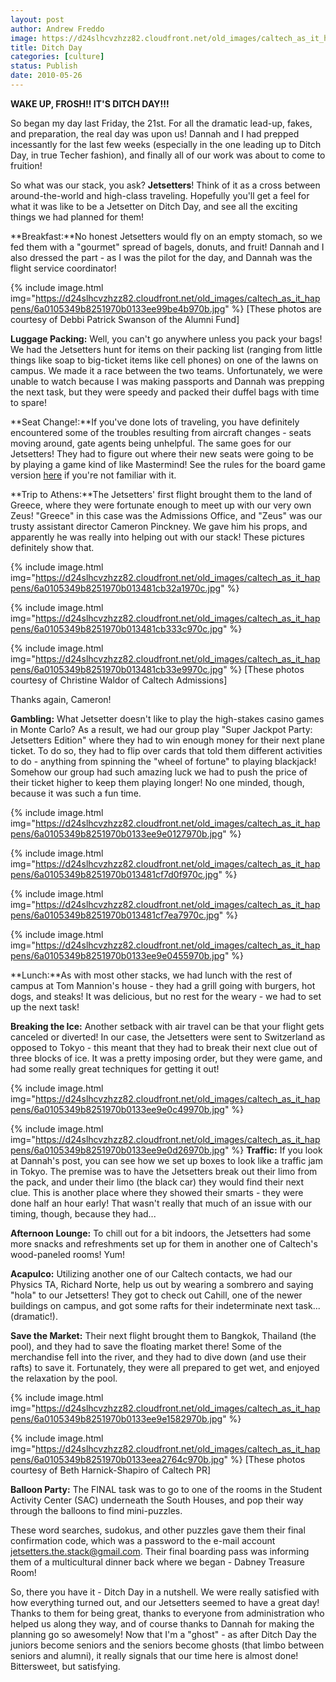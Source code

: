 ```yaml
---
layout: post
author: Andrew Freddo
image: https://d24slhcvzhzz82.cloudfront.net/old_images/caltech_as_it_happens/6a0105349b8251970b013481cb2aa8970c.jpg
title: Ditch Day
categories: [culture]
status: Publish
date: 2010-05-26
---
```


**WAKE UP, FROSH!! IT'S DITCH DAY!!!**

So began my day last Friday, the 21st. For all the dramatic lead-up, fakes, and preparation, the real day was upon us! Dannah and I had prepped incessantly for the last few weeks (especially in the one leading up to Ditch Day, in true Techer fashion), and finally all of our work was about to come to fruition!

So what was our stack, you ask? **Jetsetters**! Think of it as a cross between around-the-world and high-class traveling. Hopefully you'll get a feel for what it was like to be a Jetsetter on Ditch Day, and see all the exciting things we had planned for them!

**Breakfast:**No honest Jetsetters would fly on an empty stomach, so we fed them with a "gourmet" spread of bagels, donuts, and fruit! Dannah and I also dressed the part - as I was the pilot for the day, and Dannah was the flight service coordinator!


{% include image.html img="https://d24slhcvzhzz82.cloudfront.net/old_images/caltech_as_it_happens/6a0105349b8251970b0133ee99be4b970b.jpg" %}
[These photos are courtesy of Debbi Patrick Swanson of the Alumni Fund]

**Luggage Packing:** Well, you can't go anywhere unless you pack your bags! We had the Jetsetters hunt for items on their packing list (ranging from little things like soap to big-ticket items like cell phones) on one of the lawns on campus. We made it a race between the two teams. Unfortunately, we were unable to watch because I was making passports and Dannah was prepping the next task, but they were speedy and packed their duffel bags with time to spare!

**Seat Change!:**If you've done lots of traveling, you have definitely encountered some of the troubles resulting from aircraft changes - seats moving around, gate agents being unhelpful. The same goes for our Jetsetters! They had to figure out where their new seats were going to be by playing a game kind of like Mastermind! See the rules for the board game version <a href="https://en.wikipedia.org/wiki/Mastermind_%28board_game%29">here</a> if you're not familiar with it.

**Trip to Athens:**The Jetsetters' first flight brought them to the land of Greece, where they were fortunate enough to meet up with our very own Zeus! "Greece" in this case was the Admissions Office, and "Zeus" was our trusty assistant director Cameron Pinckney. We gave him his props, and apparently he was really into helping out with our stack! These pictures definitely show that.


{% include image.html img="https://d24slhcvzhzz82.cloudfront.net/old_images/caltech_as_it_happens/6a0105349b8251970b013481cb32a1970c.jpg" %}


{% include image.html img="https://d24slhcvzhzz82.cloudfront.net/old_images/caltech_as_it_happens/6a0105349b8251970b013481cb333c970c.jpg" %}


{% include image.html img="https://d24slhcvzhzz82.cloudfront.net/old_images/caltech_as_it_happens/6a0105349b8251970b013481cb33e9970c.jpg" %}
[These photos courtesy of Christine Waldor of Caltech Admissions]

Thanks again, Cameron!

**Gambling:** What Jetsetter doesn't like to play the high-stakes casino games in Monte Carlo? As a result, we had our group play "Super Jackpot Party: Jetsetters Edition" where they had to win enough money for their next plane ticket. To do so, they had to flip over cards that told them different activities to do - anything from spinning the "wheel of fortune" to playing blackjack! Somehow our group had such amazing luck we had to push the price of their ticket higher to keep them playing longer! No one minded, though, because it was such a fun time.



{% include image.html img="https://d24slhcvzhzz82.cloudfront.net/old_images/caltech_as_it_happens/6a0105349b8251970b0133ee9e0127970b.jpg" %}


{% include image.html img="https://d24slhcvzhzz82.cloudfront.net/old_images/caltech_as_it_happens/6a0105349b8251970b013481cf7d0f970c.jpg" %}


{% include image.html img="https://d24slhcvzhzz82.cloudfront.net/old_images/caltech_as_it_happens/6a0105349b8251970b013481cf7ea7970c.jpg" %}


{% include image.html img="https://d24slhcvzhzz82.cloudfront.net/old_images/caltech_as_it_happens/6a0105349b8251970b0133ee9e0455970b.jpg" %}

**Lunch:**As with most other stacks, we had lunch with the rest of campus at Tom Mannion's house - they had a grill going with burgers, hot dogs, and steaks! It was delicious, but no rest for the weary - we had to set up the next task!

**Breaking the Ice:** Another setback with air travel can be that your flight gets canceled or diverted! In our case, the Jetsetters were sent to Switzerland as opposed to Tokyo - this meant that they had to break their next clue out of three blocks of ice. It was a pretty imposing order, but they were game, and had some really great techniques for getting it out!

{% include image.html img="https://d24slhcvzhzz82.cloudfront.net/old_images/caltech_as_it_happens/6a0105349b8251970b0133ee9e0c49970b.jpg" %}


{% include image.html img="https://d24slhcvzhzz82.cloudfront.net/old_images/caltech_as_it_happens/6a0105349b8251970b0133ee9e0d26970b.jpg" %}
**Traffic:** If you look at Dannah's post, you can see how we set up boxes to look like a traffic jam in Tokyo. The premise was to have the Jetsetters break out their limo from the pack, and under their limo (the black car) they would find their next clue. This is another place where they showed their smarts - they were done half an hour early! That wasn't really that much of an issue with our timing, though, because they had...

**Afternoon Lounge:** To chill out for a bit indoors, the Jetsetters had some more snacks and refreshments set up for them in another one of Caltech's wood-paneled rooms! Yum!

**Acapulco:** Utilizing another one of our Caltech contacts, we had our Physics TA, Richard Norte, help us out by wearing a sombrero and saying "hola" to our Jetsetters! They got to check out Cahill, one of the newer buildings on campus, and got some rafts for their indeterminate next task... (dramatic!).

**Save the Market:** Their next flight brought them to Bangkok, Thailand (the pool), and they had to save the floating market there! Some of the merchandise fell into the river, and they had to dive down (and use their rafts) to save it. Fortunately, they were all prepared to get wet, and enjoyed the relaxation by the pool.


{% include image.html img="https://d24slhcvzhzz82.cloudfront.net/old_images/caltech_as_it_happens/6a0105349b8251970b0133ee9e1582970b.jpg" %}


{% include image.html img="https://d24slhcvzhzz82.cloudfront.net/old_images/caltech_as_it_happens/6a0105349b8251970b0133eea2764c970b.jpg" %}
[These photos courtesy of Beth Harnick-Shapiro of Caltech PR]

**Balloon Party:** The FINAL task was to go to one of
the rooms in the Student Activity Center (SAC) underneath the South
Houses, and pop their way through the balloons to find mini-puzzles.

These word searches, sudokus, and other puzzles gave them their final
confirmation code, which was a password to the e-mail account
jetsetters.the.stack@gmail.com. Their final boarding pass was informing
them of a multicultural dinner back where we began - Dabney Treasure
Room!

So, there you have it - Ditch Day in a nutshell. We were
really satisfied with how everything turned out, and our Jetsetters
seemed to have a great day! Thanks to them for being great, thanks to
everyone from administration who helped us along they way, and of
course thanks to Dannah for making the planning go so awesomely!
Now
that I'm a "ghost" - as after Ditch Day the juniors become seniors and
the seniors become ghosts (that limbo between seniors and alumni), it
really signals that our time here is almost done! Bittersweet, but
satisfying.
